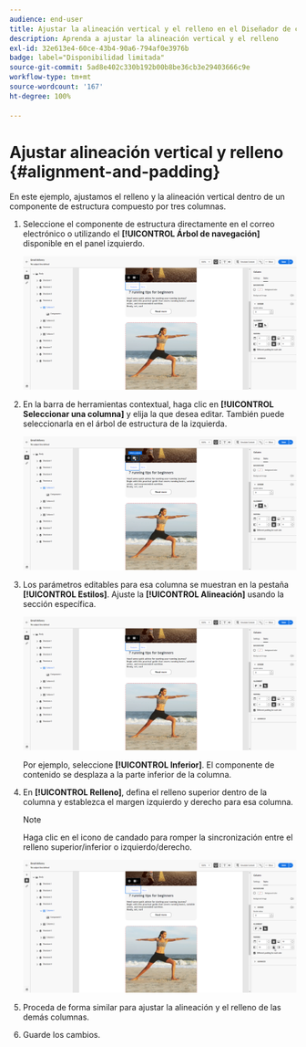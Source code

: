 ```yaml
---
audience: end-user
title: Ajustar la alineación vertical y el relleno en el Diseñador de correo electrónico
description: Aprenda a ajustar la alineación vertical y el relleno
exl-id: 32e613e4-60ce-43b4-90a6-794af0e3976b
badge: label="Disponibilidad limitada"
source-git-commit: 5ad8e402c330b192b00b8be36cb3e29403666c9e
workflow-type: tm+mt
source-wordcount: '167'
ht-degree: 100%

---
```



# Ajustar alineación vertical y relleno {#alignment-and-padding}

En este ejemplo, ajustamos el relleno y la alineación vertical dentro de un componente de estructura compuesto por tres columnas.

1. Seleccione el componente de estructura directamente en el correo electrónico o utilizando el **[!UICONTROL Árbol de navegación]** disponible en el panel izquierdo.

   ![](assets/alignment_1.png)

1. En la barra de herramientas contextual, haga clic en **[!UICONTROL Seleccionar una columna]** y elija la que desea editar. También puede seleccionarla en el árbol de estructura de la izquierda.

   ![](assets/alignment_2.png)

1. Los parámetros editables para esa columna se muestran en la pestaña **[!UICONTROL Estilos]**. Ajuste la **[!UICONTROL Alineación]** usando la sección específica.

   ![](assets/alignment_3.png)

   Por ejemplo, seleccione **[!UICONTROL Inferior]**. El componente de contenido se desplaza a la parte inferior de la columna.

1. En **[!UICONTROL Relleno]**, defina el relleno superior dentro de la columna y establezca el margen izquierdo y derecho para esa columna.

   >[!NOTE]
   >
   >Haga clic en el icono de candado para romper la sincronización entre el relleno superior/inferior o izquierdo/derecho.

   ![](assets/alignment_4.png)

1. Proceda de forma similar para ajustar la alineación y el relleno de las demás columnas.

1. Guarde los cambios.
